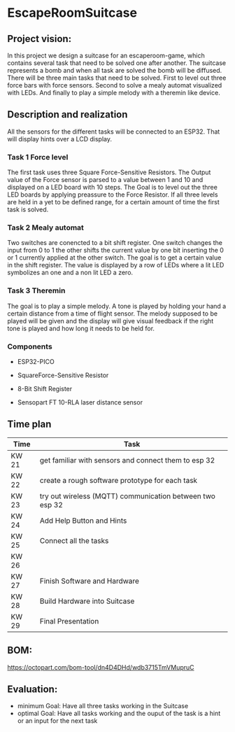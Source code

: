 # EscapeRoomSuitcase

## Project vision:

In this project we design a suitcase for an escaperoom-game, which contains several task that need to be solved one after another.
The suitcase represents a bomb and when all task are solved the bomb will be diffused. There will be three main tasks that need to be solved.
First to level out three force bars with force sensors. Second to solve a mealy automat visualized with LEDs. And finally to play a simple melody with a theremin like device.

## Description and realization

All the sensors for the different tasks will be connected to an ESP32. That will display hints over a LCD display.

### Task 1 Force level

The first task uses three Square Force-Sensitive Resistors. The Output value of the Force sensor is parsed to a value between 1 and 10 and displayed on a LED board with 10 steps. The Goal is to level out the three LED boards by applying preassure to the Force Resistor. If all three levels are held in a yet to be defined range, for a certain amount of time the first task is solved.

### Task 2 Mealy automat

Two switches are conencted to a bit shift register. One switch changes the input from 0 to 1 the other shifts the current value by one bit inserting the 0 or 1 currently applied at the other switch. The goal is to get a certain value in the shift register. The value is displayed by a row of LEDs where a lit LED symbolizes an one and a non lit LED a zero.

### Task 3 Theremin

The goal is to play a simple melody. A tone is played by holding your hand a certain distance from a time of flight sensor. The melody supposed to be played will be given and the display will give visual feedback if the right tone is played and how long it needs to be held for.

### Components

- ESP32-PICO

- SquareForce-Sensitive Resistor

- 8-Bit Shift Register

- Sensopart FT 10-RLA laser distance sensor

## Time plan

| Time   | Task  |
|--------|-------|
| KW 21  | get familiar with sensors and connect them to esp 32|
| KW 22  | create a rough software prototype for each task|
| KW 23  | try out wireless (MQTT) communication between two esp 32| 
| KW 24  | Add Help Button and Hints |
| KW 25  | Connect all the tasks |
| KW 26  | 
| KW 27  | Finish Software and Hardware|
| KW 28  | Build Hardware into Suitcase|
| KW 29  | Final Presentation |

## BOM:
https://octopart.com/bom-tool/dn4D4DHd/wdb3715TmVMupruC

## Evaluation:
- minimum Goal: Have all three tasks working in the Suitcase
- optimal Goal: Have all tasks working and the ouput of the task is a hint or an input for the next task
